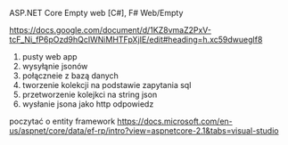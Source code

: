 
ASP.NET Core Empty                                web               [C#], F#          Web/Empty

https://docs.google.com/document/d/1KZ8vmaZ2PxV-tcF_Ni_fP6pOzd9hQcIWNiMHTFpXjIE/edit#heading=h.xc59dwueglf8



1. pusty web app
2. wysyłąnie jsonów
3. połączneie z bazą danych
4. tworzenie kolekcji na podstawie zapytania sql
5. przetworzenie kolejkci na string json
6. wysłanie jsona jako http odpowiedz

poczytać o entity framework
https://docs.microsoft.com/en-us/aspnet/core/data/ef-rp/intro?view=aspnetcore-2.1&tabs=visual-studio
